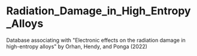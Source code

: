 # Radiation_Damage_in_High_Entropy_Alloys
Database associating with "Electronic effects on the radiation damage in high-entropy alloys" by Orhan, Hendy, and Ponga (2022) 
